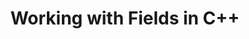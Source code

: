 ﻿---
title: Working with Fields in C++
second_title: Aspose.Words for C++
articleTitle: Working with Fields
linktitle: Working with Fields
description: "Introduction to field feature in Aspose.Words for C++."
type: docs
weight: 120
url: /cpp/working-with-fields/
---

